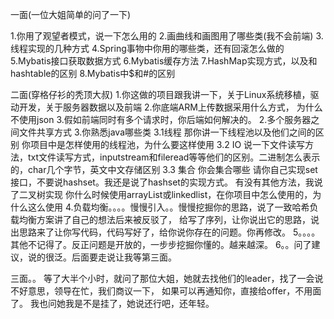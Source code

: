 一面(一位大姐简单的问了一下)

1.你用了观望者模式，说一下怎么用的
2.画曲线和画图用了哪些类(我不会前端)
3.线程实现的几种方式
4.Spring事物中你用的哪些类，还有回滚怎么做的
5.Mybatis接口获取数据方式
6.Mybatis缓存方法
7.HashMap实现方式，以及和hashtable的区别
8.Mybatis中$和#的区别


二面(穿格仔衫的秃顶大叔)
1.你这做的项目跟我讲一下，关于Linux系统移植，驱动开发，关于服务器数据以及前端
2.你底端ARM上传数据采用什么方式，
	为什么不使用json
3.假如前端同时有多个请求时，你后端如何解决的。
2.多个服务器之间文件共享方式
3.你熟悉java哪些类
	3.1线程
		那你讲一下线程池以及他们之间的区别
		你项目中是怎样使用的线程池，为什么要这样使用
	3.2 IO
		说一下文件读写方法，txt文件读写方式，inputstream和fileread等等他们的区别。二进制怎么表示的，char几个字节，英文中文存储区别
	3.3 集合
		你会集合哪些
		请你自己实现set接口，不要说hashset。我还是说了hashset的实现方式。
		有没有其他方法，我说了二叉树实现
		你什么时候使用arrayList或linkedlist，在你项目中怎么使用的，为什么这么使用
4.负载均衡。。。。慢慢引入。。慢慢挖掘你的思路，说了一致哈希负载均衡方案讲了自己的想法后来被反驳了，
给写了序列，让你说出它的思路，说出思路来了让你写代码，代码写好了，给你说你存在的问题。你再修改。
5。。。。其他不记得了。反正问题是开放的，一步步挖掘你懂的。越来越深。
6。。问了建议，说的很泛。后面要走说让我等第三面。


三面。。
等了大半个小时，就问了那位大姐，她就去找他们的leader，找了一会说不好意思，领导在忙，我们商议一下，
如果可以再通知你，直接给offer，不用面了。
我也问她我是不是挂了，她说还行吧，还年轻。


